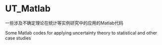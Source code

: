 # UT_Matlab
一些涉及不确定理论在统计等实例研究中的应用的Matlab代码

Some Matlab codes for applying uncertainty theory to statistical and other case studies
